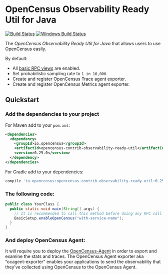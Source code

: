 # OpenCensus Observability Ready Util for Java

[![Build Status][travis-image]][travis-url]
[![Windows Build Status][appveyor-image]][appveyor-url]

The *OpenCensus Observability Ready Util for Java* that allows users to use OpenCensus easily.

By default:
* All [basic RPC views](https://github.com/census-instrumentation/opencensus-java/blob/2a17c8482ffb04540ea4ac0a5f746ad8d536c996/contrib/grpc_metrics/src/main/java/io/opencensus/contrib/grpc/metrics/RpcViews.java#L219) are enabled.
* Set probabilistic sampling rate to `1 in 10,000`.
* Create and register OpenCensus Trace agent exporter.
* Create and register OpenCensus Metrics agent exporter.

## Quickstart

### Add the dependencies to your project

For Maven add to your `pom.xml`:
```xml
<dependencies>
  <dependency>
    <groupId>io.opencensus</groupId>
    <artifactId>opencensus-contrib-observability-ready-util</artifactId>
    <version>0.25.0</version>
  </dependency>
</dependencies>
```

For Gradle add to your dependencies:
```groovy
compile 'io.opencensus:opencensus-contrib-observability-ready-util:0.25.0'
```

### The following code:

```java
public class YourClass {
  public static void main(String[] args) {
    // It is recommended to call this method before doing any RPC call to avoid missing stats.
    BasicSetup.enableOpenCensus("with-service-name");
  }
}
```

### And deploy OpenCensus Agent:

It will require you to deploy the [OpenCensus-Agent](https://github.com/census-instrumentation/opencensus-service#opencensus-agent) in order to export and examine the stats and traces.
The OpenCensus Agent exporter aka “ocagent-exporter” enables your applications to send the
observability that they’ve collected using OpenCensus to the OpenCensus Agent.


[travis-image]: https://travis-ci.org/census-instrumentation/opencensus-java.svg?branch=master
[travis-url]: https://travis-ci.org/census-instrumentation/opencensus-java
[appveyor-image]: https://ci.appveyor.com/api/projects/status/hxthmpkxar4jq4be/branch/master?svg=true
[appveyor-url]: https://ci.appveyor.com/project/opencensusjavateam/opencensus-java/branch/master

